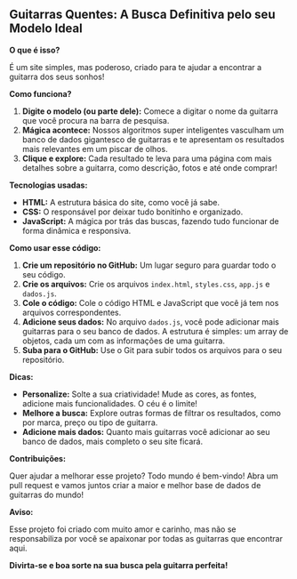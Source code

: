 ## Guitarras Quentes: A Busca Definitiva pelo seu Modelo Ideal 

**O que é isso?**

É um site simples, mas poderoso, criado para te ajudar a encontrar a guitarra dos seus sonhos! 

**Como funciona?**

1. **Digite o modelo (ou parte dele):** Comece a digitar o nome da guitarra que você procura na barra de pesquisa.
2. **Mágica acontece:** Nossos algoritmos super inteligentes vasculham um banco de dados gigantesco de guitarras e te apresentam os resultados mais relevantes em um piscar de olhos.
3. **Clique e explore:** Cada resultado te leva para uma página com mais detalhes sobre a guitarra, como descrição, fotos e até onde comprar!

**Tecnologias usadas:**

* **HTML:** A estrutura básica do site, como você já sabe. 
* **CSS:** O responsável por deixar tudo bonitinho e organizado. 
* **JavaScript:** A mágica por trás das buscas, fazendo tudo funcionar de forma dinâmica e responsiva.

**Como usar esse código:**

1. **Crie um repositório no GitHub:** Um lugar seguro para guardar todo o seu código.
2. **Crie os arquivos:** Crie os arquivos `index.html`, `styles.css`, `app.js` e `dados.js`.
3. **Cole o código:** Cole o código HTML e JavaScript que você já tem nos arquivos correspondentes.
4. **Adicione seus dados:** No arquivo `dados.js`, você pode adicionar mais guitarras para o seu banco de dados. A estrutura é simples: um array de objetos, cada um com as informações de uma guitarra.
5. **Suba para o GitHub:** Use o Git para subir todos os arquivos para o seu repositório.

**Dicas:**

* **Personalize:** Solte a sua criatividade! Mude as cores, as fontes, adicione mais funcionalidades. O céu é o limite!
* **Melhore a busca:** Explore outras formas de filtrar os resultados, como por marca, preço ou tipo de guitarra.
* **Adicione mais dados:** Quanto mais guitarras você adicionar ao seu banco de dados, mais completo o seu site ficará.

**Contribuições:**

Quer ajudar a melhorar esse projeto? Todo mundo é bem-vindo! Abra um pull request e vamos juntos criar a maior e melhor base de dados de guitarras do mundo!

**Aviso:**

Esse projeto foi criado com muito amor e carinho, mas não se responsabiliza por você se apaixonar por todas as guitarras que encontrar aqui. 

**Divirta-se e boa sorte na sua busca pela guitarra perfeita!**
